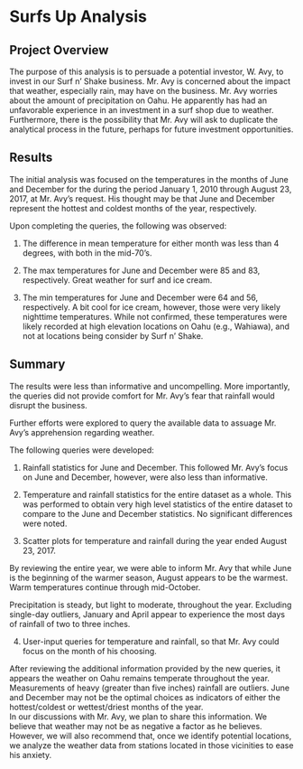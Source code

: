 # Surfs Up Analysis

## Project Overview

The purpose of this analysis is to persuade a potential investor, W. Avy, to invest in our Surf n’ Shake business.  Mr. Avy is concerned about the impact that weather, especially rain, may have on the business. Mr. Avy worries about the amount of precipitation on Oahu.  He apparently has had an unfavorable experience in an investment in a surf shop due to weather.  Furthermore, there is the possibility that Mr. Avy will ask to duplicate the analytical process in the future, perhaps for future investment opportunities.  

## Results

The initial analysis was focused on the temperatures in the months of June and December for the during the period January 1, 2010 through August 23, 2017, at Mr. Avy’s request.  His thought may be that June and December represent the hottest and coldest months of the year, respectively.

Upon completing the queries, the following was observed:

1.	The difference in mean temperature for either month was less than 4 degrees, with both in the mid-70’s.  

2.	The max temperatures for June and December were 85 and 83, respectively.  Great weather for surf and ice cream.

3.	The min temperatures for June and December were 64 and 56, respectively.  A bit cool for ice cream, however, those were very likely nighttime temperatures. While not confirmed, these temperatures were likely recorded at high elevation locations on Oahu (e.g., Wahiawa), and not at locations being consider by Surf n’ Shake. 

## Summary
The results were less than informative and uncompelling.  More importantly, the queries did not provide comfort for Mr. Avy’s fear that rainfall would disrupt the business.  

Further efforts were explored to query the available data to assuage Mr. Avy’s apprehension regarding weather.

The following queries were developed:
1.	Rainfall statistics for June and December.  This followed Mr. Avy’s focus on June and December, however, were also less than informative. 

2.	Temperature and rainfall statistics for the entire dataset as a whole. This was performed to obtain very high level statistics of the entire dataset to compare to the June and December statistics. No significant differences were noted. 

3.	Scatter plots for temperature and rainfall during the year ended August 23, 2017.  

By reviewing the entire year, we were able to inform Mr. Avy that while June is the beginning of the warmer season, August appears to be the warmest.  Warm temperatures continue through mid-October. 

Precipitation is steady, but light to moderate, throughout the year.  Excluding single-day outliers, January and April appear to experience the most days of rainfall of two to three inches.

4.	User-input queries for temperature and rainfall, so that Mr. Avy could focus on the month of his choosing. 

After reviewing the additional information provided by the new queries, it appears the weather on Oahu remains temperate throughout the year.  Measurements of heavy (greater than five inches) rainfall are outliers.  June and December may not be the optimal choices as indicators of either the hottest/coldest or wettest/driest months of the year.  
In our discussions with Mr. Avy, we plan to share this information.  We believe that weather may not be as negative a factor as he believes.  However, we will also recommend that, once we identify potential locations, we analyze the weather data from stations located in those vicinities to ease his anxiety.  
